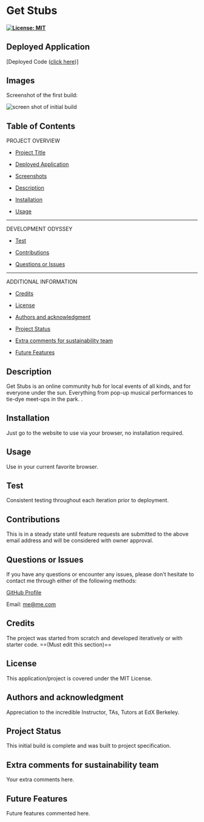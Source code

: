 # Get Stubs

#### [![License: MIT](https://img.shields.io/badge/License-MIT-yellow.svg)](https://opensource.org/licenses/MIT) 

## Deployed Application
[Deployed Code ([click here](https://get-stubs-32478408ec54.herokuapp.com/))]

## Images

Screenshot of the first build:

![screen shot of initial build](./assets/)

## Table of Contents

PROJECT OVERVIEW

- [Project Title](#project-title-top)

- [Deployed Application](#deployed-application)

- [Screenshots](#images)

- [Description](#description)

- [Installation](#installation)

- [Usage](#usage)

---------------------

DEVELOPMENT ODYSSEY

- [Test](#credits)

- [Contributions](#contributions)

- [Questions or Issues](#questions-issues)

---------------------

ADDITIONAL INFORMATION

- [Credits](#credits)

- [License](#license)

- [Authors and acknowledgment](#authors-and-acknowledgment)

- [Project Status](#project-status)

- [Extra comments for sustainability team](#extra-comments-for-sustainability-team)

- [Future Features](#future-features)

## Description
Get Stubs is an online community hub for local events of all kinds, and for everyone under the sun. Everything from pop-up musical performances to tie-dye meet-ups in the park. .

## Installation
Just go to the website to use via your browser, no installation required. 

## Usage
Use in your current favorite browser.

## Test
Consistent testing throughout each iteration prior to deployment. 

## Contributions
This is in a steady state until feature requests are submitted to the above email address and will be considered with owner approval.

## Questions or Issues
If you have any questions or encounter any issues, please don't hesitate to contact me through either of the following methods:

[GitHub Profile](https://github.com/kimberlyrobins11122)

Email: me@me.com

## Credits
The project was started from scratch and developed iteratively or with starter code. ==(Must edit this section)==

## License
This application/project is covered under the MIT License.

## Authors and acknowledgment
Appreciation to the incredible Instructor, TAs, Tutors at EdX Berkeley.

## Project Status
This initial build is complete and was built to project specification.

## Extra comments for sustainability team
Your extra comments here.

## Future Features
Future features commented here.
